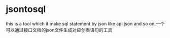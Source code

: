 # jsontosql
this is a tool which it make sql statement by json like api json and so on,一个可以通过接口文档的json文件生成对应创表语句的工具
